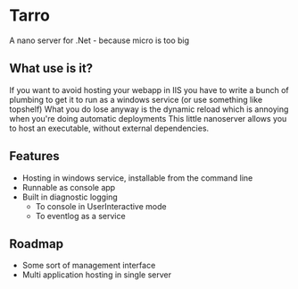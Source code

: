# Tarro
A  nano server for .Net - because micro is too big
## What use is it?
If you want to avoid hosting your webapp in IIS you have to write a bunch of plumbing to get it to run as a windows service (or use something like topshelf)
What you do lose anyway is the dynamic reload which is annoying when you're doing automatic deployments
This little nanoserver allows you to host an executable, without external dependencies.
## Features
* Hosting in windows service, installable from the command line
* Runnable as console app
* Built in diagnostic logging
  * To console in UserInteractive mode
  * To eventlog as a service
  
## Roadmap
* Some sort of management interface
* Multi application hosting in single server
